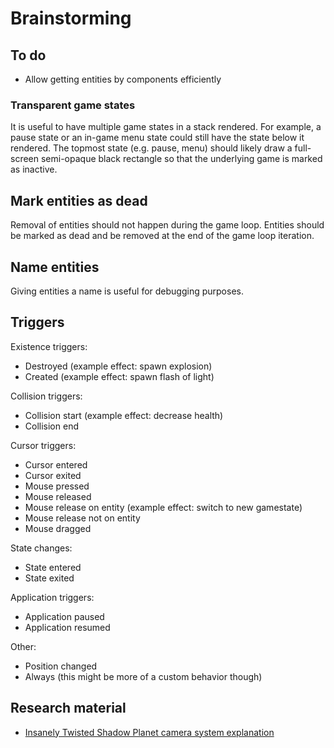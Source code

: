 # Brainstorming

## To do

* Allow getting entities by components efficiently

### Transparent game states

It is useful to have multiple game states in a stack rendered. For example, a pause state or an in-game menu state could still have the state below it rendered. The topmost state (e.g. pause, menu) should likely draw a full-screen semi-opaque black rectangle so that the underlying game is marked as inactive.

## Mark entities as dead

Removal of entities should not happen during the game loop. Entities should be marked as dead and be removed at the end of the game loop iteration.

## Name entities

Giving entities a name is useful for debugging purposes.

## Triggers

Existence triggers:

* Destroyed (example effect: spawn explosion)
* Created (example effect: spawn flash of light)

Collision triggers:

* Collision start (example effect: decrease health)
* Collision end

Cursor triggers:

* Cursor entered
* Cursor exited
* Mouse pressed
* Mouse released
* Mouse release on entity (example effect: switch to new gamestate)
* Mouse release not on entity
* Mouse dragged

State changes:

* State entered
* State exited

Application triggers:

* Application paused
* Application resumed

Other:

* Position changed
* Always (this might be more of a custom behavior though)

## Research material

* [Insanely Twisted Shadow Planet camera system explanation](https://www.youtube.com/watch?v=aAKwZt3aXQM)
